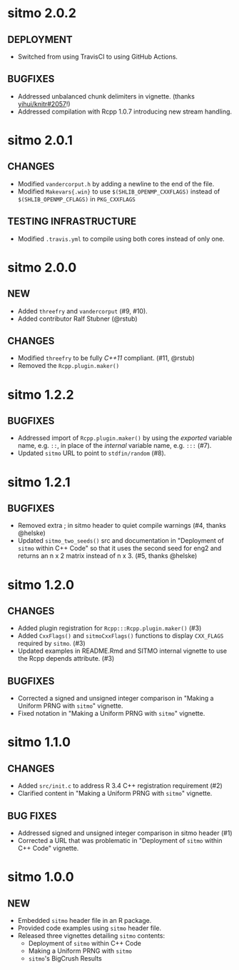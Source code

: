 # sitmo 2.0.2

## DEPLOYMENT

- Switched from using TravisCI to using GitHub Actions.

## BUGFIXES

- Addressed unbalanced chunk delimiters in vignette. (thanks [yihui/knitr#2057](https://github.com/yihui/knitr/issues/2057)!)
- Addressed compilation with Rcpp 1.0.7 introducing new stream handling. 

# sitmo 2.0.1

## CHANGES

- Modified `vandercorput.h` by adding a newline to the end of the file.
- Modified `Makevars{.win}` to use `$(SHLIB_OPENMP_CXXFLAGS)` instead of `$(SHLIB_OPENMP_CFLAGS)` in `PKG_CXXFLAGS`

## TESTING INFRASTRUCTURE

- Modified `.travis.yml` to compile using both cores instead of only one.

# sitmo 2.0.0

## NEW

- Added `threefry` and `vandercorput` (#9, #10).
- Added contributor Ralf Stubner (@rstub)

## CHANGES

- Modified `threefry` to be fully _C++11_ compliant. (#11, @rstub)
- Removed the `Rcpp.plugin.maker()`

# sitmo 1.2.2

## BUGFIXES

- Addressed import of `Rcpp.plugin.maker()` by using the _exported_ variable name,
  e.g. `::`, in place of the _internal_ variable name, e.g. `:::` (#7).
- Updated `sitmo` URL to point to `stdfin/random` (#8).

# sitmo 1.2.1

## BUGFIXES

- Removed extra ; in sitmo header to quiet compile warnings (#4, thanks @helske)
- Updated `sitmo_two_seeds()` src and documentation in "Deployment of `sitmo` within C++ Code"
  so that it uses the second seed for eng2 and returns an n x 2 matrix instead of n x 3. (#5, thanks @helske)

# sitmo 1.2.0

## CHANGES

- Added plugin registration for `Rcpp:::Rcpp.plugin.maker()` (#3)
- Added `CxxFlags()` and `sitmoCxxFlags()` functions to display `CXX_FLAGS`
  required by `sitmo`. (#3)
- Updated examples in README.Rmd and SITMO internal vignette to 
  use the Rcpp depends attribute. (#3)

## BUGFIXES

- Corrected a signed and unsigned integer comparison in 
  "Making a Uniform PRNG with `sitmo`" vignette.
- Fixed notation in "Making a Uniform PRNG with `sitmo`" vignette.


# sitmo 1.1.0

## CHANGES

- Added `src/init.c` to address R 3.4 C++ registration requirement (#2)
- Clarified content in "Making a Uniform PRNG with `sitmo`" vignette.

## BUG FIXES

- Addressed signed and unsigned integer comparison in sitmo header (#1)
- Corrected a URL that was problematic in "Deployment of `sitmo` within C++ Code" vignette.

# sitmo 1.0.0

## NEW

- Embedded `sitmo` header file in an R package.
- Provided code examples using `sitmo` header file.
- Released three vignettes detailing `sitmo` contents: 
    - Deployment of `sitmo` within C++ Code
    - Making a Uniform PRNG with `sitmo`
    - `sitmo`'s BigCrush Results
    